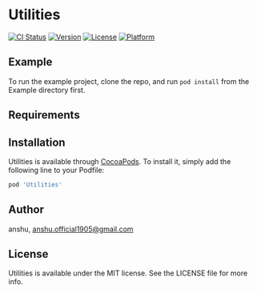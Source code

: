 # Utilities

[![CI Status](https://img.shields.io/travis/anshu/Utilities.svg?style=flat)](https://travis-ci.org/anshu/Utilities)
[![Version](https://img.shields.io/cocoapods/v/Utilities.svg?style=flat)](https://cocoapods.org/pods/Utilities)
[![License](https://img.shields.io/cocoapods/l/Utilities.svg?style=flat)](https://cocoapods.org/pods/Utilities)
[![Platform](https://img.shields.io/cocoapods/p/Utilities.svg?style=flat)](https://cocoapods.org/pods/Utilities)

## Example

To run the example project, clone the repo, and run `pod install` from the Example directory first.

## Requirements

## Installation

Utilities is available through [CocoaPods](https://cocoapods.org). To install
it, simply add the following line to your Podfile:

```ruby
pod 'Utilities'
```

## Author

anshu, anshu.official1905@gmail.com

## License

Utilities is available under the MIT license. See the LICENSE file for more info.
